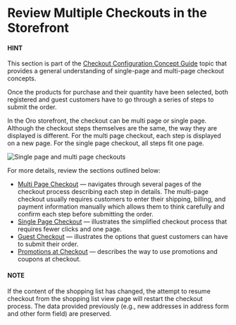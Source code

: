 <!-- meta: description = Instructions on multi page, single page, and guest checkouts within the OroCommerce storefront -->

<a id="frontstore-guide-orders-checkout"></a>

<a id="system-workflows-checkout-with-consents-workflow"></a>

# Review Multiple Checkouts in the Storefront

#### HINT
This section is part of the [Checkout Configuration Concept Guide](../../concept-guides/administration/checkout/index.md#checkout-management-concept-guide) topic that provides a general understanding of single-page and multi-page checkout concepts.

Once the products for purchase and their quantity have been selected, both registered and guest customers have to go through a series of steps to submit the order.

In the Oro storefront, the checkout can be multi page or single page. Although the checkout steps themselves are the same, the way they are displayed is different. For the multi page checkout, each step is displayed on a new page. For the single page checkout, all steps fit one page.

![Single page and multi page checkouts](user/img/storefront/single_multi_page_checkouts.png)

For more details, review the sections outlined below:

* [Multi Page Checkout](multi-page.md#frontstore-guide-orders-checkout-multi-page-checkout) — navigates through several pages of the checkout process describing each step in details. The multi-page checkout usually requires customers to enter their shipping, billing, and payment information manually which allows them to think carefully and confirm each step before submitting the order.
* [Single Page Checkout](single-page.md#frontstore-guide-orders-checkout-single-page-checkout) — illustrates the simplified checkout process that requires fewer clicks and one page.
* [Guest Checkout](guest-checkout.md#frontstore-guide-orders-checkout-guest) — illustrates the options that guest customers can have to submit their order.
* [Promotions at Checkout](checkout-promotions.md#frontstore-guide-orders-checkout-promotions) — describes the way to use promotions and coupons at checkout.

#### NOTE
If the content of the shopping list has changed, the attempt to resume checkout from the shopping list view page will restart the checkout process. The data provided previously (e.g., new addresses in address form and other form field) are preserved.
